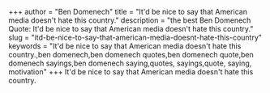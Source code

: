 +++
author = "Ben Domenech"
title = "It'd be nice to say that American media doesn't hate this country."
description = "the best Ben Domenech Quote: It'd be nice to say that American media doesn't hate this country."
slug = "itd-be-nice-to-say-that-american-media-doesnt-hate-this-country"
keywords = "It'd be nice to say that American media doesn't hate this country.,ben domenech,ben domenech quotes,ben domenech quote,ben domenech sayings,ben domenech saying,quotes, sayings,quote, saying, motivation"
+++
It'd be nice to say that American media doesn't hate this country.
